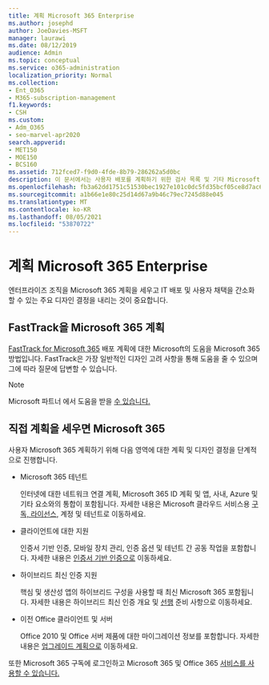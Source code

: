 ```yaml
---
title: 계획 Microsoft 365 Enterprise
ms.author: josephd
author: JoeDavies-MSFT
manager: laurawi
ms.date: 08/12/2019
audience: Admin
ms.topic: conceptual
ms.service: o365-administration
localization_priority: Normal
ms.collection:
- Ent_O365
- M365-subscription-management
f1.keywords:
- CSH
ms.custom:
- Adm_O365
- seo-marvel-apr2020
search.appverid:
- MET150
- MOE150
- BCS160
ms.assetid: 712fced7-f9d0-4fde-8b79-286262a5d0bc
description: 이 문서에서는 사용자 배포를 계획하기 위한 검사 목록 및 기타 Microsoft 365 Enterprise 제공합니다.
ms.openlocfilehash: fb3a62dd1751c51530bec1927e101c0dc5fd35bcf05ce8d7ac62d9fa5809909b
ms.sourcegitcommit: a1b66e1e80c25d14d67a9b46c79ec7245d88e045
ms.translationtype: MT
ms.contentlocale: ko-KR
ms.lasthandoff: 08/05/2021
ms.locfileid: "53870722"
---
```

# <a name="plan-for-microsoft-365-enterprise"></a>계획 Microsoft 365 Enterprise

엔터프라이즈 조직을 Microsoft 365 계획을 세우고 IT 배포 및 사용자 채택을 간소화할 수 있는 주요 디자인 결정을 내리는 것이 중요합니다. 

## <a name="planning-with-microsoft-365-fasttrack"></a>FastTrack을 Microsoft 365 계획

[FastTrack for Microsoft 365](https://www.microsoft.com/fasttrack/microsoft-365) 배포 계획에 대한 Microsoft의 도움을 Microsoft 365 방법입니다. FastTrack은 가장 일반적인 디자인 고려 사항을 통해 도움을 줄 수 있으며 그에 따라 질문에 답변할 수 있습니다. 

>[!Note]
>Microsoft 파트너 에서 도움을 받을 [수 있습니다.](https://www.microsoft.com/solution-providers/home)
>

## <a name="do-it-yourself-planning-for-microsoft-365"></a>직접 계획을 세우면 Microsoft 365

사용자 Microsoft 365 계획하기 위해 다음 영역에 대한 계획 및 디자인 결정을 단계적으로 진행합니다.

- Microsoft 365 테넌트

  인터넷에 대한 네트워크 연결 계획, Microsoft 365 ID 계획 및 앱, 사내, Azure 및 기타 요소와의 통합이 포함됩니다. 자세한 내용은 Microsoft 클라우드 서비스용 [구독, 라이선스,](subscriptions-licenses-accounts-and-tenants-for-microsoft-cloud-offerings.md) 계정 및 테넌트로 이동하세요.

- 클라이언트에 대한 지원

  인증서 기반 인증, 모바일 장치 관리, 인증 옵션 및 테넌트 간 공동 작업을 포함합니다. 자세한 내용은 [인증서 기반 인증으로](microsoft-365-client-support-certificate-based-authentication.md) 이동하세요.

- 하이브리드 최신 인증 지원

  핵심 및 생산성 앱의 하이브리드 구성을 사용할 때 최신 Microsoft 365 포함됩니다. 자세한 내용은 하이브리드 최신 인증 개요 및 [선행](hybrid-modern-auth-overview.md) 준비 사항으로 이동하세요.

- 이전 Office 클라이언트 및 서버

  Office 2010 및 Office 서버 제품에 대한 마이그레이션 정보를 포함합니다. 자세한 내용은 [업그레이드 계획으로](plan-upgrade-previous-versions-office.md) 이동하세요.

또한 Microsoft 365 구독에 로그인하고 Microsoft 365 및 Office 365 [서비스를 사용할 수 있습니다.](setup-guides-for-microsoft-365.md)
